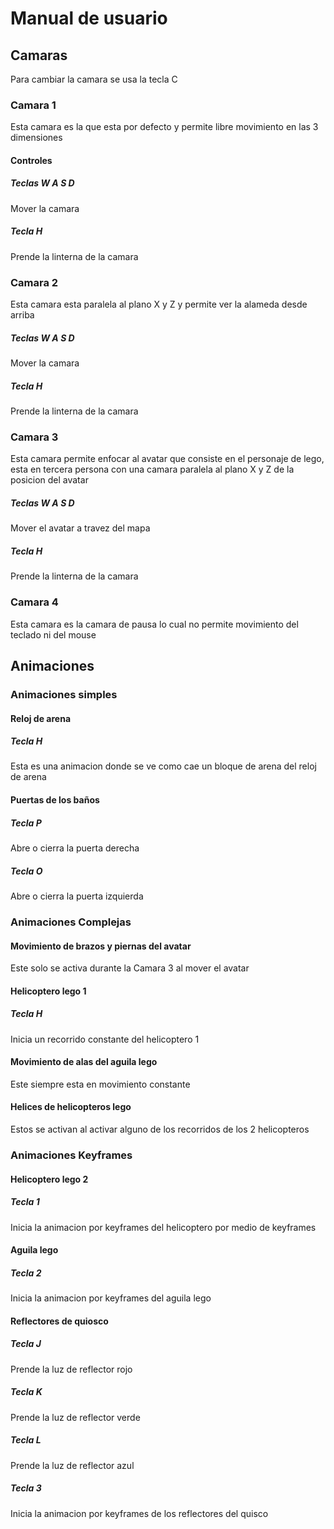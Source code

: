 # Manual de usuario
## Camaras
Para cambiar la camara se usa la tecla C
### Camara 1
Esta camara es la que esta por defecto y permite libre movimiento en las 3 dimensiones 
#### Controles
##### Teclas W A S D
Mover la camara
##### Tecla H
Prende la linterna de la camara
### Camara 2
Esta camara esta paralela al plano X y Z y permite ver la alameda desde arriba
##### Teclas W A S D
Mover la camara
##### Tecla H
Prende la linterna de la camara
### Camara 3
Esta camara permite enfocar al avatar que consiste en el personaje de lego, esta en tercera persona con una camara paralela al plano X y Z de la posicion del avatar
##### Teclas W A S D
Mover el avatar a travez del mapa
##### Tecla H
Prende la linterna de la camara
### Camara 4
Esta camara es la camara de pausa lo cual no permite movimiento del teclado ni del mouse

## Animaciones
### Animaciones simples
#### Reloj de arena
##### Tecla H
Esta es una animacion donde se ve como cae un bloque de arena del reloj de arena
#### Puertas de los baños
##### Tecla P
Abre o cierra la puerta derecha
##### Tecla O
Abre o cierra la puerta izquierda
### Animaciones Complejas
#### Movimiento de brazos y piernas del avatar
Este solo se activa durante la Camara 3 al mover el avatar
#### Helicoptero lego 1
##### Tecla H
Inicia un recorrido constante del helicoptero 1
#### Movimiento de alas del aguila lego
Este siempre esta en movimiento constante
#### Helices de helicopteros lego
Estos se activan al activar alguno de los recorridos de los 2 helicopteros
### Animaciones Keyframes
#### Helicoptero lego 2
##### Tecla 1
Inicia la animacion por keyframes del helicoptero por medio de keyframes
#### Aguila lego
##### Tecla 2
Inicia la animacion por keyframes del aguila lego 
#### Reflectores de quiosco
##### Tecla J
Prende la luz de reflector rojo
##### Tecla K
Prende la luz de reflector verde
##### Tecla L
Prende la luz de reflector azul
##### Tecla 3
Inicia la animacion por keyframes de los reflectores del quisco

